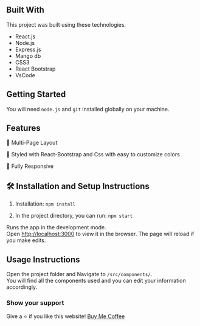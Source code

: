 ## Built With

This project was built using these technologies.

- React.js
- Node.js
- Express.js
- Mango db
- CSS3
- React Bootstrap
- VsCode

## Getting Started

You will need `node.js` and `git` installed globally on your machine.

## Features

📖 Multi-Page Layout

🎨 Styled with React-Bootstrap and Css with easy to customize colors

📱 Fully Responsive

## 🛠 Installation and Setup Instructions

1. Installation: `npm install`

2. In the project directory, you can run: `npm start`

Runs the app in the development mode.\
Open [http://localhost:3000](http://localhost:3000) to view it in the browser.
The page will reload if you make edits.

## Usage Instructions

Open the project folder and Navigate to `/src/components/`. <br/>
You will find all the components used and you can edit your information accordingly.

### Show your support

Give a ⭐ if you like this website!
<a href="https://www.buymeacoffee.com/humblesmarts" target="_blank">Buy Me Coffee</a>
